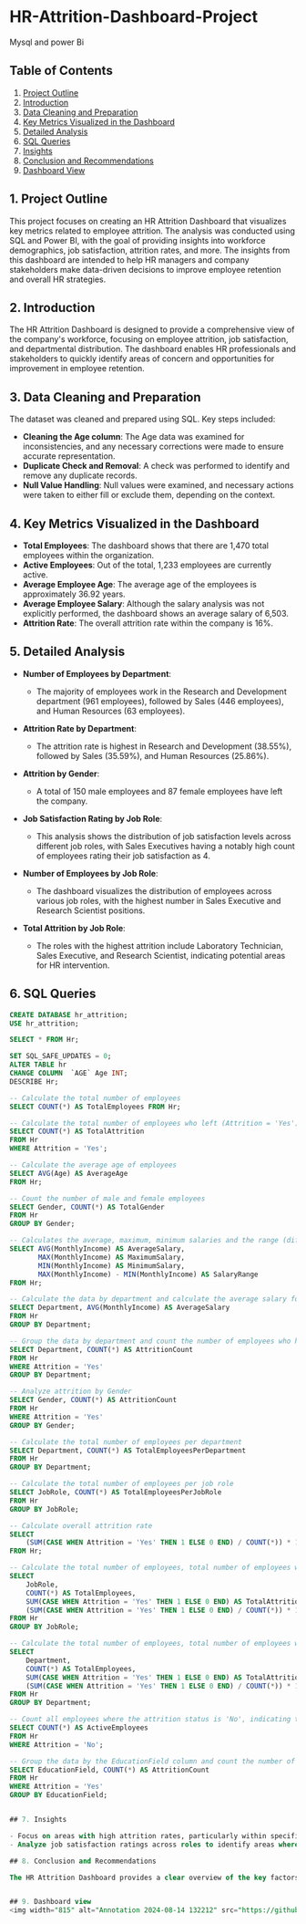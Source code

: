 # HR-Attrition-Dashboard-Project
Mysql and power Bi

## Table of Contents
1. [Project Outline](#project-outline)
2. [Introduction](#introduction)
3. [Data Cleaning and Preparation](#data-cleaning-and-preparation)
4. [Key Metrics Visualized in the Dashboard](#key-metrics-visualized-in-the-dashboard)
5. [Detailed Analysis](#detailed-analysis)
6. [SQL Queries](#sql-queries)
7. [Insights](#insights)
8. [Conclusion and Recommendations](#conclusion-and-recommendations)
9. [Dashboard View](#dashboard-view)

## 1. Project Outline

This project focuses on creating an HR Attrition Dashboard that visualizes key metrics related to employee attrition. The analysis was conducted using SQL and Power BI, with the goal of providing insights into workforce demographics, job satisfaction, attrition rates, and more. The insights from this dashboard are intended to help HR managers and company stakeholders make data-driven decisions to improve employee retention and overall HR strategies.

## 2. Introduction

The HR Attrition Dashboard is designed to provide a comprehensive view of the company's workforce, focusing on employee attrition, job satisfaction, and departmental distribution. The dashboard enables HR professionals and stakeholders to quickly identify areas of concern and opportunities for improvement in employee retention.

## 3. Data Cleaning and Preparation

The dataset was cleaned and prepared using SQL. Key steps included:

- **Cleaning the Age column**: The Age data was examined for inconsistencies, and any necessary corrections were made to ensure accurate representation.
- **Duplicate Check and Removal**: A check was performed to identify and remove any duplicate records.
- **Null Value Handling**: Null values were examined, and necessary actions were taken to either fill or exclude them, depending on the context.

## 4. Key Metrics Visualized in the Dashboard

- **Total Employees**: The dashboard shows that there are 1,470 total employees within the organization.
- **Active Employees**: Out of the total, 1,233 employees are currently active.
- **Average Employee Age**: The average age of the employees is approximately 36.92 years.
- **Average Employee Salary**: Although the salary analysis was not explicitly performed, the dashboard shows an average salary of 6,503.
- **Attrition Rate**: The overall attrition rate within the company is 16%.

## 5. Detailed Analysis

- **Number of Employees by Department**:
  - The majority of employees work in the Research and Development department (961 employees), followed by Sales (446 employees), and Human Resources (63 employees).

- **Attrition Rate by Department**:
  - The attrition rate is highest in Research and Development (38.55%), followed by Sales (35.59%), and Human Resources (25.86%).

- **Attrition by Gender**:
  - A total of 150 male employees and 87 female employees have left the company.

- **Job Satisfaction Rating by Job Role**:
  - This analysis shows the distribution of job satisfaction levels across different job roles, with Sales Executives having a notably high count of employees rating their job satisfaction as 4.

- **Number of Employees by Job Role**:
  - The dashboard visualizes the distribution of employees across various job roles, with the highest number in Sales Executive and Research Scientist positions.

- **Total Attrition by Job Role**:
  - The roles with the highest attrition include Laboratory Technician, Sales Executive, and Research Scientist, indicating potential areas for HR intervention.

## 6. SQL Queries

```sql
CREATE DATABASE hr_attrition;
USE hr_attrition;

SELECT * FROM Hr;

SET SQL_SAFE_UPDATES = 0;
ALTER TABLE hr
CHANGE COLUMN  `AGE` Age INT;
DESCRIBE Hr;

-- Calculate the total number of employees
SELECT COUNT(*) AS TotalEmployees FROM Hr;

-- Calculate the total number of employees who left (Attrition = 'Yes')
SELECT COUNT(*) AS TotalAttrition
FROM Hr
WHERE Attrition = 'Yes';

-- Calculate the average age of employees
SELECT AVG(Age) AS AverageAge
FROM Hr;

-- Count the number of male and female employees
SELECT Gender, COUNT(*) AS TotalGender
FROM Hr
GROUP BY Gender;

-- Calculates the average, maximum, minimum salaries and the range (difference between max and min)
SELECT AVG(MonthlyIncome) AS AverageSalary, 
       MAX(MonthlyIncome) AS MaximumSalary, 
       MIN(MonthlyIncome) AS MinimumSalary, 
       MAX(MonthlyIncome) - MIN(MonthlyIncome) AS SalaryRange
FROM Hr;

-- Calculate the data by department and calculate the average salary for each department
SELECT Department, AVG(MonthlyIncome) AS AverageSalary
FROM Hr
GROUP BY Department;

-- Group the data by department and count the number of employees who have left for each department
SELECT Department, COUNT(*) AS AttritionCount
FROM Hr
WHERE Attrition = 'Yes'
GROUP BY Department;

-- Analyze attrition by Gender
SELECT Gender, COUNT(*) AS AttritionCount
FROM Hr
WHERE Attrition = 'Yes'
GROUP BY Gender;

-- Calculate the total number of employees per department
SELECT Department, COUNT(*) AS TotalEmployeesPerDepartment
FROM Hr
GROUP BY Department;

-- Calculate the total number of employees per job role
SELECT JobRole, COUNT(*) AS TotalEmployeesPerJobRole
FROM Hr
GROUP BY JobRole;

-- Calculate overall attrition rate
SELECT 
    (SUM(CASE WHEN Attrition = 'Yes' THEN 1 ELSE 0 END) / COUNT(*)) * 100 AS AttritionRate
FROM Hr;

-- Calculate the total number of employees, total number of employees who have left, and the attrition rate for each Job role.
SELECT 
    JobRole,
    COUNT(*) AS TotalEmployees,
    SUM(CASE WHEN Attrition = 'Yes' THEN 1 ELSE 0 END) AS TotalAttrition,
    (SUM(CASE WHEN Attrition = 'Yes' THEN 1 ELSE 0 END) / COUNT(*)) * 100 AS AttritionRate
FROM Hr
GROUP BY JobRole;

-- Calculate the total number of employees, total number of employees who have left, and the attrition rate for each department
SELECT 
    Department,
    COUNT(*) AS TotalEmployees,
    SUM(CASE WHEN Attrition = 'Yes' THEN 1 ELSE 0 END) AS TotalAttrition,
    (SUM(CASE WHEN Attrition = 'Yes' THEN 1 ELSE 0 END) / COUNT(*)) * 100 AS AttritionRate
FROM Hr
GROUP BY Department;

-- Count all employees where the attrition status is 'No', indicating they are still employed
SELECT COUNT(*) AS ActiveEmployees
FROM Hr
WHERE Attrition = 'No';

-- Group the data by the EducationField column and count the number of employees who have left for each educational field
SELECT EducationField, COUNT(*) AS AttritionCount
FROM Hr
WHERE Attrition = 'Yes'
GROUP BY EducationField;


## 7. Insights

- Focus on areas with high attrition rates, particularly within specific departments and job roles, to develop targeted retention strategies.
- Analyze job satisfaction ratings across roles to identify areas where employee engagement and satisfaction may be improved to reduce future attrition.

## 8. Conclusion and Recommendations

The HR Attrition Dashboard provides a clear overview of the key factors contributing to employee turnover. By focusing on areas with high attrition rates, particularly within specific departments and job roles, HR managers can develop targeted retention strategies. Additionally, the analysis of job satisfaction ratings across roles can help identify areas where employee engagement and satisfaction may be improved to reduce future attrition.


## 9. Dashboard view
<img width="815" alt="Annotation 2024-08-14 132212" src="https://github.com/user-attachments/assets/7408511f-df3b-43cb-a8d4-025e8ecb379f">

